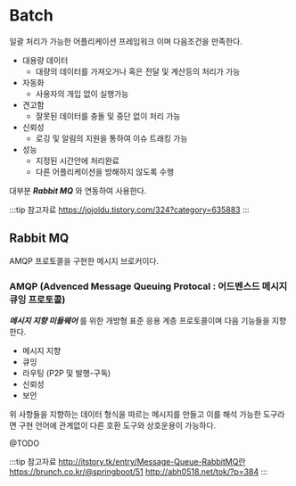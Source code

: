 # Batch

일괄 처리가 가능한 어플리케이션 프레임워크 이며 다음조건을 만족한다.

* 대용량 데이터
  * 대량의 데이터를 가져오거나 혹은 전달 및 계산등의 처리가 가능
* 자동화
  * 사용자의 개입 없이 실행가능
* 견고함
  * 잘못된 데이터를 충돌 및 중단 없이 처리 가능
* 신뢰성
  * 로깅 및 알림의 지원을 통하여 이슈 트래킹 가능
* 성능
  * 지정된 시간안에 처리완료
  * 다른 어플리케이션을 방해하지 않도록 수행

대부분 _**Rabbit MQ**_ 와 연동하여 사용한다.

:::tip 참고자료
<https://jojoldu.tistory.com/324?category=635883>
:::

## Rabbit MQ

AMQP 프로토콜을 구현한 메시지 브로커이다.

### AMQP (Advenced Message Queuing Protocal : 어드벤스드 메시지 큐잉 프로토콜)

_**메시지 지향 미들웨어**_ 를 위한 개방형 표준 응용 계층 프로토콜이며 다음 기능들을 지향한다.

* 메시지 지향
* 큐잉
* 라우팅 (P2P 및 발행-구독)
* 신뢰성
* 보안

위 사항들을 지향하는 데이터 형식을 따르는 메시지를 만들고 이를 해석 가능한 도구라면 구현 언어에 관계없이 다른 호환 도구와 상호운용이 가능하다.

@TODO

:::tip 참고자료
<http://itstory.tk/entry/Message-Queue-RabbitMQ란>  
<https://brunch.co.kr/@springboot/51>
<http://abh0518.net/tok/?p=384>
:::
